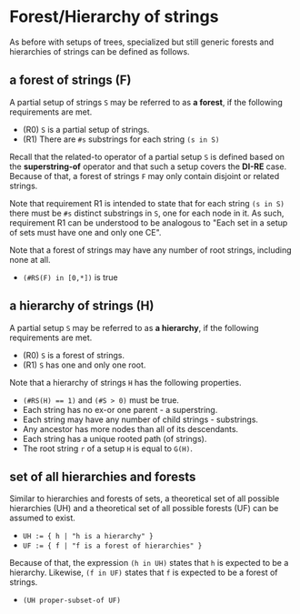 
<!-- ======================================================================= -->
# Forest/Hierarchy of strings

As before with setups of trees, specialized but still generic forests and
hierarchies of strings can be defined as follows.

<!-- ======================================================================= -->
## a forest of strings (F)

A partial setup of strings `S` may be referred to as **a forest**,
if the following requirements are met.

* (R0) `S` is a partial setup of strings.
* (R1) There are `#s` substrings for each string `(s in S)`

Recall that the related-to operator of a partial setup `S` is defined based
on the **superstring-of** operator and that such a setup covers the **DI-RE**
case. Because of that, a forest of strings `F` may only contain disjoint or
related strings.

Note that requirement R1 is intended to state that for each string `(s in S)`
there must be `#s` distinct substrings in `S`, one for each node in it. As
such, requirement R1 can be understood to be analogous to "Each set in a
setup of sets must have one and only one CE".

Note that a forest of strings may have any number of root strings,
including none at all.

* `(#RS(F) in [0,*])` is true

<!-- ======================================================================= -->
## a hierarchy of strings (H)

A partial setup `S` may be referred to as **a hierarchy**,
if the following requirements are met.

* (R0) `S` is a forest of strings.
* (R1) `S` has one and only one root.

Note that a hierarchy of strings `H` has the following properties.

* `(#RS(H) == 1)` and `(#S > 0)` must be true.
* Each string has no ex-or one parent - a superstring.
* Each string may have any number of child strings - substrings.
* Any ancestor has more nodes than all of its descendants.
* Each string has a unique rooted path (of strings).
* The root string `r` of a setup `H` is equal to `G(H)`.

<!-- ======================================================================= -->
## set of all hierarchies and forests

Similar to hierarchies and forests of sets, a theoretical set of all possible
hierarchies (UH) and a theoretical set of all possible forests (UF) can be
assumed to exist.

* `UH := { h | "h is a hierarchy" }`
* `UF := { f | "f is a forest of hierarchies" }`

Because of that, the expression `(h in UH)` states that `h` is expected to be
a hierarchy. Likewise, `(f in UF)` states that `f` is expected to be a forest
of strings.

* `(UH proper-subset-of UF)`
